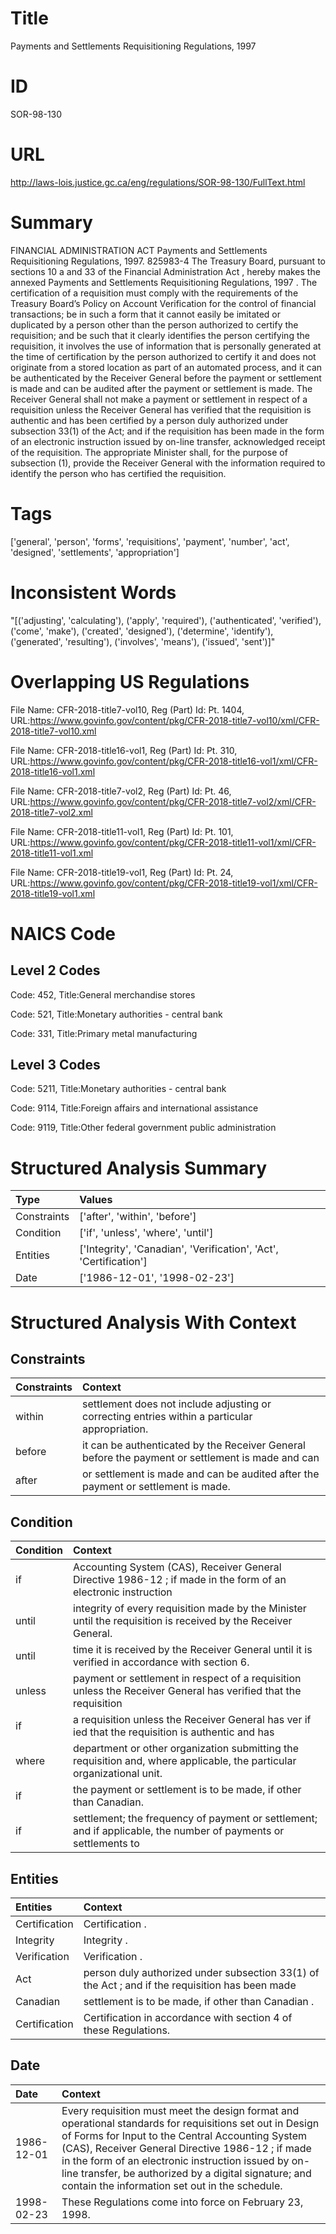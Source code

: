 # Title
Payments and Settlements Requisitioning Regulations, 1997


# ID
SOR-98-130

# URL
http://laws-lois.justice.gc.ca/eng/regulations/SOR-98-130/FullText.html


# Summary
FINANCIAL ADMINISTRATION ACT Payments and Settlements Requisitioning Regulations, 1997.
825983-4 The Treasury Board, pursuant to sections 10 a  and 33 of the  Financial Administration Act , hereby makes the annexed  Payments and Settlements Requisitioning Regulations, 1997 .
The certification of a requisition must comply with the requirements of the Treasury Board’s Policy on Account Verification for the control of financial transactions; be in such a form that it cannot easily be imitated or duplicated by a person other than the person authorized to certify the requisition; and be such that it clearly identifies the person certifying the requisition, it involves the use of information that is personally generated at the time of certification by the person authorized to certify it and does not originate from a stored location as part of an automated process, and it can be authenticated by the Receiver General before the payment or settlement is made and can be audited after the payment or settlement is made.
The Receiver General shall not make a payment or settlement in respect of a requisition unless the Receiver General has verified that the requisition is authentic and has been certified by a person duly authorized under subsection 33(1) of the Act; and if the requisition has been made in the form of an electronic instruction issued by on-line transfer, acknowledged receipt of the requisition.
The appropriate Minister shall, for the purpose of subsection (1), provide the Receiver General with the information required to identify the person who has certified the requisition.


# Tags
['general', 'person', 'forms', 'requisitions', 'payment', 'number', 'act', 'designed', 'settlements', 'appropriation']


# Inconsistent Words
"[('adjusting', 'calculating'), ('apply', 'required'), ('authenticated', 'verified'), ('come', 'make'), ('created', 'designed'), ('determine', 'identify'), ('generated', 'resulting'), ('involves', 'means'), ('issued', 'sent')]"


# Overlapping US Regulations
File Name: CFR-2018-title7-vol10, Reg (Part) Id: Pt. 1404, URL:https://www.govinfo.gov/content/pkg/CFR-2018-title7-vol10/xml/CFR-2018-title7-vol10.xml

File Name: CFR-2018-title16-vol1, Reg (Part) Id: Pt. 310, URL:https://www.govinfo.gov/content/pkg/CFR-2018-title16-vol1/xml/CFR-2018-title16-vol1.xml

File Name: CFR-2018-title7-vol2, Reg (Part) Id: Pt. 46, URL:https://www.govinfo.gov/content/pkg/CFR-2018-title7-vol2/xml/CFR-2018-title7-vol2.xml

File Name: CFR-2018-title11-vol1, Reg (Part) Id: Pt. 101, URL:https://www.govinfo.gov/content/pkg/CFR-2018-title11-vol1/xml/CFR-2018-title11-vol1.xml

File Name: CFR-2018-title19-vol1, Reg (Part) Id: Pt. 24, URL:https://www.govinfo.gov/content/pkg/CFR-2018-title19-vol1/xml/CFR-2018-title19-vol1.xml




# NAICS Code
## Level 2 Codes
Code: 452, Title:General merchandise stores

Code: 521, Title:Monetary authorities - central bank

Code: 331, Title:Primary metal manufacturing




## Level 3 Codes
Code: 5211, Title:Monetary authorities - central bank

Code: 9114, Title:Foreign affairs and international assistance

Code: 9119, Title:Other federal government public administration







# Structured Analysis Summary
| Type        | Values                                                            |
|:------------|:------------------------------------------------------------------|
| Constraints | ['after', 'within', 'before']                                     |
| Condition   | ['if', 'unless', 'where', 'until']                                |
| Entities    | ['Integrity', 'Canadian', 'Verification', 'Act', 'Certification'] |
| Date        | ['1986-12-01', '1998-02-23']                                      |


# Structured Analysis With Context
 


## Constraints
| Constraints   | Context                                                                                          |
|:--------------|:-------------------------------------------------------------------------------------------------|
| within        | settlement does not include adjusting or correcting entries within  a particular appropriation.  |
| before        | it can be authenticated by the Receiver General before the payment or settlement is made and can |
| after         | or settlement is made and can be audited after  the payment or settlement is made.               |


## Condition
| Condition   | Context                                                                                                                 |
|:------------|:------------------------------------------------------------------------------------------------------------------------|
| if          | Accounting System (CAS), Receiver General Directive 1986-12 ; if made in the form of an electronic instruction          |
| until       | integrity of every requisition made by the Minister until  the requisition is received by the Receiver General.         |
| until       | time it is received by the Receiver General until  it is verified in accordance with section 6.                         |
| unless      | payment or settlement in respect of a requisition unless the Receiver General has verified that the requisition         |
| if          | a requisition unless the Receiver General has ver if ied that the requisition is authentic and has                      |
| where       | department or other organization submitting the requisition and, where  applicable, the particular organizational unit. |
| if          | the payment or settlement is to be made, if  other than Canadian.                                                       |
| if          | settlement; the frequency of payment or settlement; and if applicable, the number of payments or settlements to         |


## Entities
| Entities      | Context                                                                                         |
|:--------------|:------------------------------------------------------------------------------------------------|
| Certification | Certification .                                                                                 |
| Integrity     | Integrity .                                                                                     |
| Verification  | Verification .                                                                                  |
| Act           | person duly authorized under subsection 33(1) of the Act ; and if the requisition has been made |
| Canadian      | settlement is to be made, if other than Canadian .                                              |
| Certification | Certification  in accordance with section 4 of these Regulations.                               |


## Date
| Date       | Context                                                                                                                                                                                                                                                                                                                                                                             |
|:-----------|:------------------------------------------------------------------------------------------------------------------------------------------------------------------------------------------------------------------------------------------------------------------------------------------------------------------------------------------------------------------------------------|
| 1986-12-01 | Every requisition must meet the design format and operational standards for requisitions set out in  Design of Forms for Input to the Central Accounting System (CAS), Receiver General Directive 1986-12 ; if made in the form of an electronic instruction issued by on-line transfer, be authorized by a digital signature; and contain the information set out in the schedule. |
| 1998-02-23 | These Regulations come into force on February 23, 1998.                                                                                                                                                                                                                                                                                                                             |


